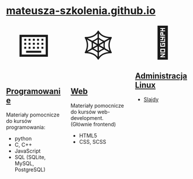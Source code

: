 # [mateusza-szkolenia.github.io](https://mateusza-szkolenia.github.io/)

<div class='cols-3'>

<div>
<div class=ico>⌨️</div>
<h2><a href='Programowanie/'>Programowanie</a></h2>
<p>Materiały pomocnicze do kursów programowania:</p>
<ul>
<li>python</li>
<li>C, C++</li>
<li>JavaScript</li>
<li>SQL (SQLite, MySQL, PostgreSQL)</li>
</ul>
</div>

<div>
<div class=ico>🕸️</div>
<h2><a href='Web/'>Web</a></h2>
<p>Materiały pomocnicze do kursów web-development. (Głównie frontend)</p>
<ul>
<li>HTML5</li>
<li>CSS, SCSS</li>
</ul>
</div>

<div>
<div class=ico>🐧</div>
<h2><a href="Administracja_Linux/">Administracja Linux</a></h2>
<ul>
<li><a href='Slajdy/'>Slajdy</a></li>
</ul>
</div>

</div>

<style>
.cols-3 {
    display: flex;
    justify-content: space-between;
}

.cols-3 > div {
    width: 30%;
}

.cols-3 .ico {
    font-size: 6em;
    text-align: center;
}
</style>